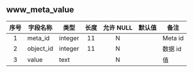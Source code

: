**www_meta_value**
---
| 序号 | 字段名称 | 类型 | 长度 | 允许 NULL | 默认值 | 备注 | 
| :---: | --- | --- | :---: | :---: | :---: | --- | 
| 1 | meta_id   | integer | 11 | N |  | Meta id | 
| 2 | object_id | integer | 11 | N |  | 数据 id | 
| 3 | value     | text    |    | N |  | 值     | 
